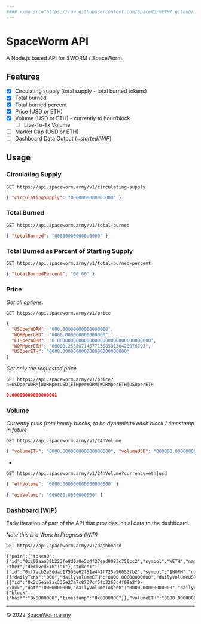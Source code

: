 ```yaml
---
#### <img src="https://raw.githubusercontent.com/SpaceWormETH/.github/main/profile/SpaceWormJim-icon.png" width="12" height="12" /> [SpaceWorm](https://github.com/SpaceWormETH) | [```API```](https://github.com/SpaceWormETH/SpaceWorm-API) | [Contract](https://github.com/SpaceWormETH/SpaceWorm-contract)
---
```


# SpaceWorm API

A Node.js based API for $WORM / SpaceWorm.

## Features

- [x] Circulating supply (total supply - total burned tokens)
- [x] Total burned
- [x] Total burned percent
- [x] Price (USD or ETH)
- [x] Volume (USD or ETH) - currently to hour/block
  - [ ] Live-To-Tx Volume
- [ ] Market Cap (USD or ETH)
- [ ] Dashboard Data Output (_~started/WIP_)

## Usage

### Circulating Supply

```
GET https://api.spaceworm.army/v1/circulating-supply
```

```json
{ "circulatingSupply": "000000000000.000" }
```

### Total Burned

```
GET https://api.spaceworm.army/v1/total-burned
```

```json
{ "totalBurned": "000000000000.0000" }
```

### Total Burned as Percent of Starting Supply

```
GET https://api.spaceworm.army/v1/total-burned-percent
```

```json
{ "totalBurnedPercent": "00.00" }
```

### Price

_Get all options._

```
GET https://api.spaceworm.army/v1/price
```

```json
{
  "USDperWORM": "000.00000000000000000",
  "WORMperUSD": "0000.000000000000000",
  "ETHperWORM": "0.00000000000000000000000000000000000",
  "WORMperETH": "00000.25380714577138850130420076793",
  "USDperETH": "0000.000000000000000000000000"
}
```

_Get only the requested price._

```
GET https://api.spaceworm.army/v1/price?n=USDperWORM|WORMperUSD|ETHperWORM|WORMperETH|USDperETH
```

```json
0.00000000000000001
```

<!-- ```json
{ "currency": "USDperWORM", "price": "0.000000000000000000" }
```

```json
{ "currency": "WORMperUSD", "price": "0.000000000000000000" }
```

```json
{ "currency": "ETHperWORM", "price": "0.000000000000000000" }
```

```json
{ "currency": "WORMperETH", "price": "0.000000000000000000" }
```

```json
{ "currency": "USDperETH", "price": "0.000000000000000000" }
``` -->

### Volume

_Currently pulls from hourly blocks, to be dynamic to each block / timestamp in future_

```
GET https://api.spaceworm.army/v1/24hVolume
```

```json
{ "volumeETH": "0000.000000000000000000", "volumeUSD": "000000.0000000000" }
```

-

```
GET https://api.spaceworm.army/v1/24hVolume?currency=eth|usd
```

```json
{ "ethVolume": "0000.000000000000000000" }
```

```json
{ "usdVolume": "000000.0000000000" }
```

### Dashboard (WIP)

Early iteration of part of the API that provides initial data to the dashboard.

_Note this is a Work In Progress (WIP)_

```
GET https://api.spaceworm.army/v1/dashboard
```

```
{"pair":{"token0":{"id":"0xc02aaa39b223fe8d0a0e5c4f27ead9083c756cc2","symbol":"WETH","name":"Wrapped Ether","derivedETH":"1"},"token1":{"id":"0xf7ecb2e5ddad17506e62f51a442f725a26053fb2","symbol":"$WORM","name":"SpaceWorm","derivedETH":"0.00000000000"},"reserve0":"000.00000000000","reserve1":"000000.00000000000","reserveUSD":"000000.00000000000","trackedReserveETH":"0000.00000000000","token0Price":"0.00000000000","token1Price":"00000.00000000000","untrackedVolumeUSD":"00000000000.00000000000","volumeToken0":"00000000000.00000000000","volumeToken1":"00000000000.00000000000","txCount":"0000000"},"tokenDayDatas":[{"dailyTxns":"000","dailyVolumeETH":"0000.00000000000","dailyVolumeUSD":"00000.00000000000","dailyVolumeToken":"00000.00000000000","priceUSD":"0.00000000000","totalLiquidityETH":"0000.00000000000","totalLiquidityUSD":"0000.00000000000","totalLiquidityToken":"00000000000.00000000000"}],"pairDayDatas":[{"id":"0x2c5eae2ac336e27a7c8737cf5fc3263c4f09a2f0-xxxxx","date":0000000000,"dailyVolumeToken0":"0000.00000000000","dailyVolumeToken1":"00000.00000000000","reserveUSD":"00000.00000000000","reserve0":"0000.00000000000","reserve1":"00000.00000000000","dailyVolumeUSD":"0","dailyTxns":"0000","pairAddress":"0x2c5eae2ac336e27a7c8737cf5fc3263c4f09a2f0"}],"_meta":{"block":{"hash":"0x0000000","timestamp":"0x0000000"}},"volumeETH":"0000.00000000000","volumeUSD":"00000000000.00000000000","totalBurned":"00000.0000000000000000000000","totalBurnedPercent":"0000.00000000000","circulatingSupply":"0000000.00000000000"}
```

---

© 2022 [SpaceWorm.army](https://SpaceWorm.army)
